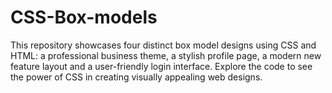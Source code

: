 # CSS-Box-models
This repository showcases four distinct box model designs using CSS and HTML: a professional business theme, a stylish profile page, a modern new feature layout
and a user-friendly login interface. Explore the code to see the power of CSS in creating visually appealing web designs.
